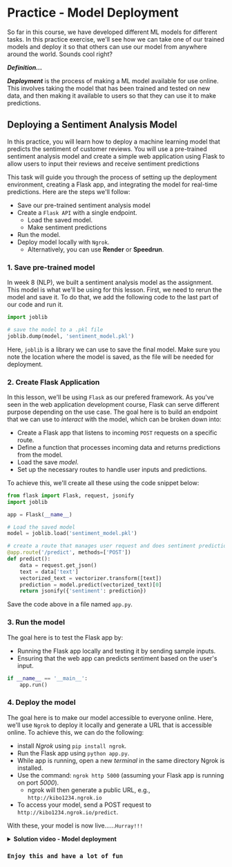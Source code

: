 # Practice - Model Deployment
So far in this course, we have developed different ML models for different tasks. In this practice exercise, we'll see how we can take one of our trained models and deploy it so that others can use our model from anywhere around the world. Sounds cool right?


<aside>

**_Definition..._**

**_Deployment_** is the process of making a ML model available for use online. This involves taking the model that has been trained and tested on new data, and then making it available to users so that they can use it to make predictions.
</aside>

## Deploying a Sentiment Analysis Model
In this practice, you will learn how to deploy a machine learning model that predicts the sentiment of customer reviews. You will use a pre-trained sentiment analysis model and create a simple web application using Flask to allow users to input their reviews and receive sentiment predictions

This task will guide you through the process of setting up the deployment environment, creating a Flask app, and integrating the model for real-time predictions. Here are the steps we'll follow:

- Save our pre-trained sentiment analysis model
- Create a `Flask API` with a single endpoint.
    - Load the saved model.
    - Make sentiment predictions
- Run the model.
- Deploy model locally with `Ngrok`.
    - Alternatively, you can use **Render** or **Speedrun**.

### 1. Save pre-trained model
In week 8 (NLP), we built a sentiment analysis model as the assignment. This model is what we'll be using for this lesson. First, we need to rerun the model and save it. To do that, we add the following code to the last part of our code and run it.

```python
import joblib

# save the model to a .pkl file
joblib.dump(model, 'sentiment_model.pkl')
```

Here, `joblib` is a library we can use to save the final model. Make sure you note the location where the model is saved, as the file will be needed for deployment.

### 2. Create Flask Application
In this lesson, we'll be using `Flask` as our prefered framework. As you've seen in the web application development course, Flask can serve different purpose depending on the use case. The goal here is to build an endpoint that we can use to _interact_ with the model, which can be broken down into:

- Create a Flask app that listens to incoming `POST` requests on a specific route.
- Define a function that processes incoming data and returns predictions from the model.
- Load the save _model_.
- Set up the necessary routes to handle user inputs and predictions.

To achieve this, we'll create all these using the code snippet below:

```python
from flask import Flask, request, jsonify
import joblib

app = Flask(__name__)

# Load the saved model
model = joblib.load('sentiment_model.pkl')

# create a route that manages user request and does sentiment prediction
@app.route('/predict', methods=['POST'])
def predict():
    data = request.get_json()
    text = data['text']
    vectorized_text = vectorizer.transform([text])
    prediction = model.predict(vectorized_text)[0]
    return jsonify({'sentiment': prediction})
```

Save the code above in a file named `app.py`.

### 3. Run the model
The goal here is to test the Flask app by:
- Running the Flask app locally and testing it by sending sample inputs.
- Ensuring that the web app can predicts sentiment based on the user's input.

```python
if __name__ == '__main__':
    app.run()
```

### 4. Deploy the model
The goal here is to make our model accessible to everyone online. Here, we'll use `Ngrok` to deploy it locally and generate a URL that is accessible online. To achieve this, we can do the following:

- install _Ngrok_ using `pip install ngrok`.
- Run the Flask app using `python app.py`.
- While app is running, open a new _terminal_ in the same directory Ngrok is installed.
- Use the command: `ngrok http 5000` (assuming your Flask app is running on port _5000_).
    - ngrok will then generate a public URL, e.g., `http://kibo1234.ngrok.io`
- To access your model, send a POST request to `http://kibo1234.ngrok.io/predict`.

With these, your model is now live......`Hurray!!!`

<details>
<summary><b> Solution video - Model deployment </b></summary>

Solution video will be available after you've completed the practice 😁

<div style="position: relative; padding-bottom: 56.25%; height: 0;"><iframe width="100%" height="415" src="https://www.youtube.com/embed/DPjp9hKq4qn8" title="Computer Vision" frameborder="0" allow="accelerometer; autoplay; clipboard-write; encrypted-media; gyroscope; picture-in-picture" allowfullscreen></iframe></div>
</details>

### `Enjoy this and have a lot of fun`
